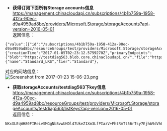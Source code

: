 * **获得订阅下面所有Storage accounts信息**          
https://management.chinacloudapi.cn/subscriptions/4b1b759a-1958-412a-90ec-d9a4959ad8bc/providers/Microsoft.Storage/storageAccounts?api-version=2016-05-01      
返回信息：    
```
{"value":[{"id":"/subscriptions/4b1b759a-1958-412a-90ec-d9a4959ad8bc/resourceGroups/test/providers/Microsoft.Storage/storageAccounts/testdiag563","kind":"Storage","location":"chinanorth","name":"testdiag563","properties":{"creationTime":"2017-01-05T02:23:12.5759270Z","primaryEndpoints":{"blob":"https://testdiag563.blob.core.chinacloudapi.cn/","file":"https://testdiag563.file.core.chinacloudapi.cn/","queue":"https://testdiag563.queue.core.chinacloudapi.cn/","table":"https://testdiag563.table.core.chinacloudapi.cn/"},"primaryLocation":"chinanorth","provisioningState":"Succeeded","statusOfPrimary":"available"},"sku":{"name":"Standard_LRS","tier":"Standard"},
```
对应的网站信息：     
![Screenshot from 2017-01-23 15-06-23.png](https://bitbucket.org/repo/oE6yEX/images/2559928105-Screenshot%20from%202017-01-23%2015-06-23.png)      

* **获取storageAccounts/testdiag563下key信息**
https://management.chinacloudapi.cn/subscriptions/4b1b759a-1958-412a-90ec-d9a4959ad8bc/resourceGroups/test/providers/Microsoft.Storage/storageAccounts/testdiag563/listKeys?api-version=2016-05-01       
返回信息：    
```
NKxXLEqWH80FIReivSMGgNb8vwUHDl47UkeZ1Xm3LfPIazV+FhtRmTt56rTsy7EjhA9dVh0H+YrB5nZxBigMww==
```